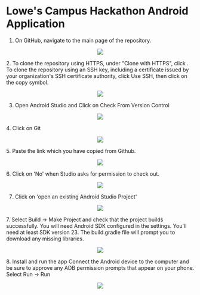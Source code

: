# Lowe's Campus Hackathon Android Application
1. On GitHub, navigate to the main page of the repository.  
<p align="center">
  <img src="https://github.com/trippymaniac/Test/blob/master/clone-repo-clone-url-button.png">
</p>
2. To clone the repository using HTTPS, under "Clone with HTTPS", click . To clone the repository using an SSH key, including a certificate issued by your organization's SSH certificate authority, click Use SSH, then click on the copy symbol.

  <p align="center">
  <img src="https://github.com/trippymaniac/Test/blob/master/https-url-clone.png">
</p>

3. Open Android Studio and Click on Check From Version Control
<p align="center">
  <img src="https://github.com/trippymaniac/Test/blob/master/https-url-clone.png">
</p>
4. Click on Git
<p align="center">
  <img src="https://github.com/trippymaniac/Test/blob/master/Screenshot%202020-03-02%20at%2010.56.47%20AM.png">
</p>
5. Paste the link which you have copied from Github.
<p align="center">
  <img src="https://github.com/trippymaniac/Test/blob/master/Screenshot%202020-03-02%20at%2010.56.57%20AM.png">
</p>
6. Click on 'No' when Studio asks for permission to check out.
<p align="center">
  <img src="https://github.com/trippymaniac/Test/blob/master/Screenshot%202020-03-02%20at%2011.00.12%20AM.png">
</p>

7. Click on 'open an existing Android Studio Project'
  <p align="center">
  <img src="https://github.com/trippymaniac/Test/blob/master/Screenshot%202020-03-02%20at%2011.03.57%20AM.png">
</p>
7. Select Build -> Make Project and check that the project builds successfully. You will need Android SDK configured in the settings. You'll need at least SDK version 23. The build.gradle file will prompt you to download any missing libraries.
<p align="center">
  <img src="https://github.com/trippymaniac/Test/blob/master/Screenshot%202020-03-02%20at%2011.04.15%20AM.png">
</p>
8. Install and run the app
Connect the Android device to the computer and be sure to approve any ADB permission prompts that appear on your phone. Select Run -> Run 
<p align="center">
  <img src="https://github.com/trippymaniac/Test/blob/master/Screenshot%202020-03-02%20at%2011.04.31%20AM.png">
</p>
